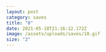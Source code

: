 ```yaml
---
layout: post
category: saves
title: "8"
date: 2021-05-18T21:16:12.172Z
image: /assets/uploads/saves/10.gif
size: "2"
---
```

